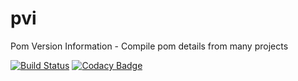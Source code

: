 # pvi
Pom Version Information - Compile pom details from many projects

[![Build Status](https://travis-ci.org/sgoertzen/pvi.svg?branch=master)](https://travis-ci.org/sgoertzen/pvi)
[![Codacy Badge](https://api.codacy.com/project/badge/grade/1d92f752273b4b61ace3c8435023766c)](https://www.codacy.com/app/sgoertzen/pvi)